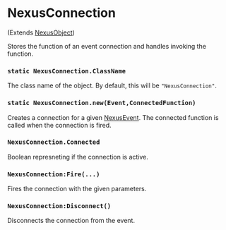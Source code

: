 # NexusConnection
(Extends [NexusObject](../nexusobject.md))

Stores the function of an event connection and 
handles invoking the function.

### `static NexusConnection.ClassName`
The class name of the object. By default, this will
be `"NexusConnection"`.

### `static NexusConnection.new(Event,ConnectedFunction)`
Creates a connection for a given [NexusEvent](nexusevent.md).
The connected function is called when the connection is fired.

### `NexusConnection.Connected`
Boolean represneting if the connection is active.

### `NexusConnection:Fire(...)`
Fires the connection with the given parameters.

### `NexusConnection:Disconnect()`
Disconnects the connection from the event.